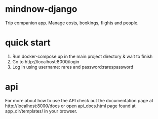 # mindnow-django

Trip companion app. Manage costs, bookings, flights and people.

# quick start

1. Run docker-compose up in the main project directory & wait to finish
2. Go to http://localhost:8000/login
3. Log in using username: rares and password:rarespassword

# api

For more about how to use the API check out the documentation page at http://localhost:8000/docs or open api_docs.html page found at app_dir/templates/ in your browser.
